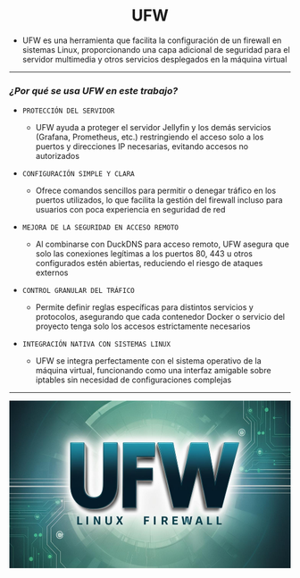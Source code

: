 <h1 align="center">UFW</h1>

- UFW es una herramienta que facilita la configuración de un firewall en sistemas Linux, proporcionando una capa adicional de seguridad para el servidor multimedia y otros servicios desplegados en la máquina virtual

---

### *¿Por qué se usa UFW en este trabajo?*

- `PROTECCIÓN DEL SERVIDOR`
    - UFW ayuda a proteger el servidor Jellyfin y los demás servicios (Grafana, Prometheus, etc.) restringiendo el acceso solo a los puertos y direcciones IP necesarias, evitando accesos no autorizados

- `CONFIGURACIÓN SIMPLE Y CLARA`
    - Ofrece comandos sencillos para permitir o denegar tráfico en los puertos utilizados, lo que facilita la gestión del firewall incluso para usuarios con poca experiencia en seguridad de red

- `MEJORA DE LA SEGURIDAD EN ACCESO REMOTO`
    - Al combinarse con DuckDNS para acceso remoto, UFW asegura que solo las conexiones legítimas a los puertos 80, 443 u otros configurados estén abiertas, reduciendo el riesgo de ataques externos

- `CONTROL GRANULAR DEL TRÁFICO`
    - Permite definir reglas específicas para distintos servicios y protocolos, asegurando que cada contenedor Docker o servicio del proyecto tenga solo los accesos estrictamente necesarios

- `INTEGRACIÓN NATIVA CON SISTEMAS LINUX`
    - UFW se integra perfectamente con el sistema operativo de la máquina virtual, funcionando como una interfaz amigable sobre iptables sin necesidad de configuraciones complejas

---

<p align="center">
  <img src="/MainFolder/img/ufw.jpg" alt="UFW Firewall" width="600" height="300">
</p>

